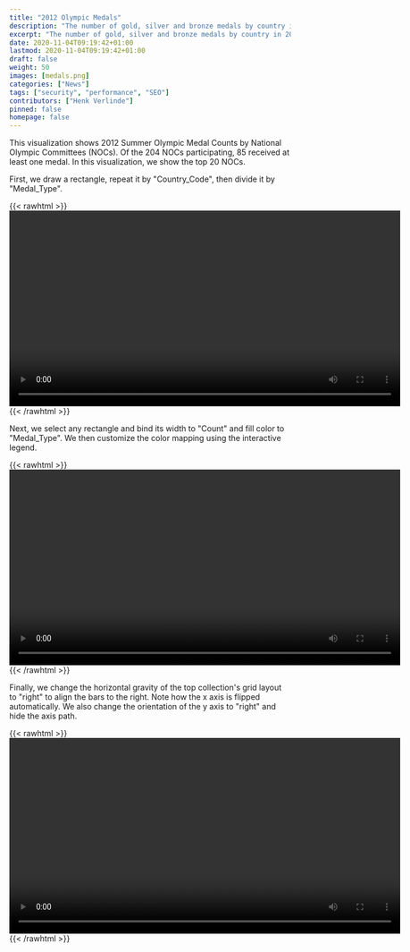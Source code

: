 ```yaml
---
title: "2012 Olympic Medals"
description: "The number of gold, silver and bronze medals by country in 2012 Summer Olympics."
excerpt: "The number of gold, silver and bronze medals by country in 2012 Summer Olympics."
date: 2020-11-04T09:19:42+01:00
lastmod: 2020-11-04T09:19:42+01:00
draft: false
weight: 50
images: [medals.png]
categories: ["News"]
tags: ["security", "performance", "SEO"]
contributors: ["Henk Verlinde"]
pinned: false
homepage: false
---
```

This visualization shows 2012 Summer Olympic Medal Counts by National Olympic Committees (NOCs). Of the 204 NOCs participating, 85 received at least one medal. In this visualization, we show the top 20 NOCs.

First, we draw a rectangle, repeat it by "Country_Code", then divide it by "Medal_Type". 

{{< rawhtml >}} 
<video width=700px class="tutorial-video" controls>
    <source src="/videos/gallery/olympic-medals-1.mov" type="video/mp4">
    Your browser does not support the video tag.  
</video>
{{< /rawhtml >}}

Next, we select any rectangle and bind its width to "Count" and fill color to "Medal_Type". We then customize the color mapping using the interactive legend.

{{< rawhtml >}} 
<video width=700px class="tutorial-video" controls>
    <source src="/videos/gallery/olympic-medals-2.mov" type="video/mp4">
    Your browser does not support the video tag.  
</video>
{{< /rawhtml >}}

Finally, we change the horizontal gravity of the top collection's grid layout to "right" to align the bars to the right. Note how the x axis is flipped automatically. We also change the orientation of the y axis to "right" and hide the axis path.


{{< rawhtml >}} 
<video width=700px class="tutorial-video" controls>
    <source src="/videos/gallery/olympic-medals-3.mov" type="video/mp4">
    Your browser does not support the video tag.  
</video>
{{< /rawhtml >}}